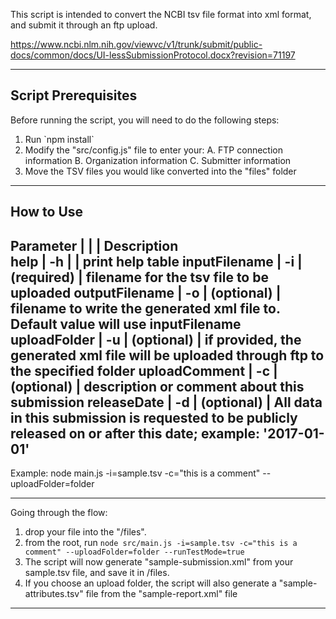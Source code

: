 


This script is intended to convert the NCBI tsv file format into xml format, and submit it through 
an ftp upload.

https://www.ncbi.nlm.nih.gov/viewvc/v1/trunk/submit/public-docs/common/docs/UI-lessSubmissionProtocol.docx?revision=71197

--------------------------------------------------
  Script Prerequisites
--------------------------------------------------

Before running the script, you will need to do the following steps:
1. Run \`npm install\`
2. Modify the "src/config.js" file to enter your:
    A. FTP connection information
    B. Organization information
    C. Submitter information
3. Move the TSV files you would like converted into the "files" folder

--------------------------------------------------
  How to Use
--------------------------------------------------
Parameter      |    |            | Description        
help           | -h |            | print help table
inputFilename  | -i | (required) | filename for the tsv file to be uploaded
outputFilename | -o | (optional) | filename to write the generated xml file to. Default value will use inputFilename
uploadFolder   | -u | (optional) | if provided, the generated xml file will be uploaded through ftp to the specified folder
uploadComment  | -c | (optional) | description or comment about this submission
releaseDate    | -d | (optional) | All data in this submission is requested to be publicly released on or after this date; example: '2017-01-01'
--------------------------------------------------

Example:
node main.js -i=sample.tsv -c="this is a comment" --uploadFolder=folder

--------------------------------------------------

Going through the flow:

1. drop your file into the "/files".
2. from the root, run `node src/main.js -i=sample.tsv -c="this is a comment" --uploadFolder=folder --runTestMode=true`
3. The script will now generate "sample-submission.xml" from your sample.tsv file, and save it in /files.
4. If you choose an upload folder, the script will also generate a "sample-attributes.tsv" file from the "sample-report.xml" file

--------------------------------------------------